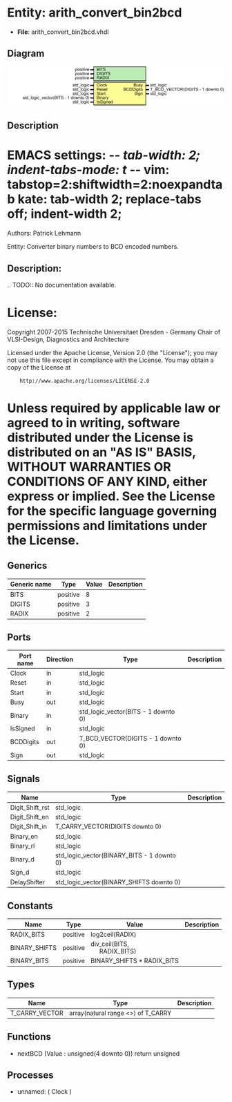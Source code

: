 # Entity: arith_convert_bin2bcd

- **File**: arith_convert_bin2bcd.vhdl
## Diagram

![Diagram](arith_convert_bin2bcd.svg "Diagram")
## Description

 EMACS settings: -*-  tab-width: 2; indent-tabs-mode: t -*-
 vim: tabstop=2:shiftwidth=2:noexpandtab
 kate: tab-width 2; replace-tabs off; indent-width 2;
 =============================================================================
 Authors:					Patrick Lehmann

 Entity:					Converter binary numbers to BCD encoded numbers.

 Description:
 -------------------------------------
 .. TODO:: No documentation available.

 License:
 =============================================================================
 Copyright 2007-2015 Technische Universitaet Dresden - Germany
										 Chair of VLSI-Design, Diagnostics and Architecture

 Licensed under the Apache License, Version 2.0 (the "License");
 you may not use this file except in compliance with the License.
 You may obtain a copy of the License at

		http://www.apache.org/licenses/LICENSE-2.0

 Unless required by applicable law or agreed to in writing, software
 distributed under the License is distributed on an "AS IS" BASIS,
 WITHOUT WARRANTIES OR CONDITIONS OF ANY KIND, either express or implied.
 See the License for the specific language governing permissions and
 limitations under the License.
 =============================================================================
## Generics

| Generic name | Type     | Value | Description |
| ------------ | -------- | ----- | ----------- |
| BITS         | positive | 8     |             |
| DIGITS       | positive | 3     |             |
| RADIX        | positive | 2     |             |
## Ports

| Port name | Direction | Type                                | Description |
| --------- | --------- | ----------------------------------- | ----------- |
| Clock     | in        | std_logic                           |             |
| Reset     | in        | std_logic                           |             |
| Start     | in        | std_logic                           |             |
| Busy      | out       | std_logic                           |             |
| Binary    | in        | std_logic_vector(BITS - 1 downto 0) |             |
| IsSigned  | in        | std_logic                           |             |
| BCDDigits | out       | T_BCD_VECTOR(DIGITS - 1 downto 0)   |             |
| Sign      | out       | std_logic                           |             |
## Signals

| Name            | Type                                       | Description |
| --------------- | ------------------------------------------ | ----------- |
| Digit_Shift_rst | std_logic                                  |             |
| Digit_Shift_en  | std_logic                                  |             |
| Digit_Shift_in  | T_CARRY_VECTOR(DIGITS downto 0)            |             |
| Binary_en       | std_logic                                  |             |
| Binary_rl       | std_logic                                  |             |
| Binary_d        | std_logic_vector(BINARY_BITS - 1 downto 0) |             |
| Sign_d          | std_logic                                  |             |
| DelayShifter    | std_logic_vector(BINARY_SHIFTS downto 0)   |             |
## Constants

| Name          | Type     | Value                                                           | Description |
| ------------- | -------- | --------------------------------------------------------------- | ----------- |
| RADIX_BITS    | positive |  log2ceil(RADIX)                                                |             |
| BINARY_SHIFTS | positive |  div_ceil(BITS,<br><span style="padding-left:20px"> RADIX_BITS) |             |
| BINARY_BITS   | positive |  BINARY_SHIFTS * RADIX_BITS                                     |             |
## Types

| Name           | Type                                | Description |
| -------------- | ----------------------------------- | ----------- |
| T_CARRY_VECTOR | array(natural range <>) of T_CARRY  |             |
## Functions
- nextBCD <font id="function_arguments">(Value : unsigned(4 downto 0)) </font> <font id="function_return">return unsigned </font>
## Processes
- unnamed: ( Clock )
